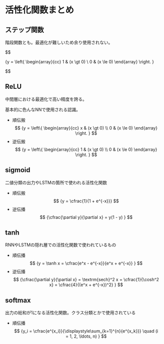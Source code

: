 # 活性化関数まとめ

## ステップ関数

階段関数とも。最適化が難しいため余り使用されない。

$$

{y = \left\{
  \begin{array}{cc}
    1 & (x \gt 0) \\
    0 & (x \le 0)
  \end{array}
\right.
}

$$

## ReLU

中間層における最適化で高い精度を誇る。

基本的に色んなNNで使用される認識。

- 順伝搬
$$ 
{y = \left\{
  \begin{array}{cc}
    x & (x \gt 0) \\
    0 & (x \le 0)
  \end{array}
\right.
}
$$
- 逆伝搬
$$
{y = \left\{
  \begin{array}{cc}
    1 & (x \gt 0) \\
    0 & (x \le 0)
  \end{array}
\right.
}
$$

## sigmoid

二値分類の出力やLSTMの箇所で使われる活性化関数

- 順伝搬
$$
{y = \cfrac{1}{1 + e^{-x}}}
$$
- 逆伝播
$$
{\cfrac{\partial y}{\partial x} = y(1 - y)
}
$$

## tanh

RNNやLSTMの隠れ層での活性化関数で使われているもの
- 順伝播
$$
{y = \tanh x = \cfrac{e^x - e^{-x}}{e^x + e^{-x}}
}
$$
- 逆伝播
$$
{\cfrac{\partial y}{\partial x} = \textrm{sech}^2 x = \cfrac{1}{\cosh^2 x} = \cfrac{4}{(e^x + e^{-x})^2}
}
$$

## softmax

出力の総和が1になる活性化関数。クラス分類とかで使用されている

- 順伝播
$$
{y_i = \cfrac{e^{x_i}}{\displaystyle\sum_{k=1}^{n}{e^{x_k}}} \quad (i = 1, 2, \ldots, n)
}
$$
